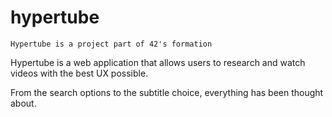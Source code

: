 # hypertube

`Hypertube is a project part of 42's formation`

Hypertube is a web application that allows users to research and watch videos with the best UX possible. 

From the search options to the subtitle choice, everything has been thought about.
